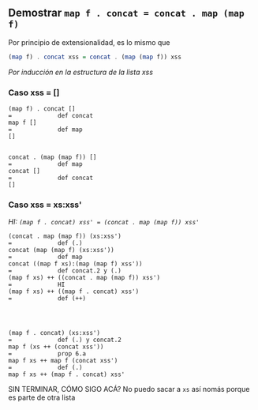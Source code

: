 ## Demostrar `map f . concat = concat . map (map f)`
Por principio de extensionalidad, es lo mismo que
```haskell
(map f) . concat xss = concat . (map (map f)) xss
```

_Por inducción en la estructura de la lista xss_

### Caso xss = []
```
(map f) . concat []
=             def concat
map f []
=             def map
[]


concat . (map (map f)) []
=             def map
concat []
=             def concat
[]
```

### Caso xss = xs:xss'
_HI: `(map f . concat) xss' = (concat . map (map f)) xss'`_
```
(concat . map (map f)) (xs:xss')
=             def (.)
concat (map (map f) (xs:xss'))
=             def map
concat ((map f xs):(map (map f) xss'))
=             def concat.2 y (.)
(map f xs) ++ ((concat . map (map f)) xss')
=             HI
(map f xs) ++ ((map f . concat) xss')
=             def (++)




(map f . concat) (xs:xss')
=             def (.) y concat.2
map f (xs ++ (concat xss'))
=             prop 6.a
map f xs ++ map f (concat xss')
=             def (.)
map f xs ++ (map f . concat) xss'

```
SIN TERMINAR, CÓMO SIGO ACÁ?
No puedo sacar a `xs` así nomás porque es parte de otra lista
